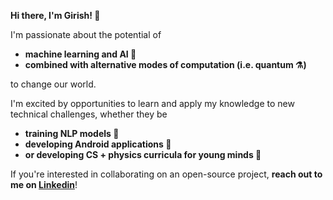 <strong>Hi there, I'm Girish! 👋</strong>

I'm passionate about the potential of 
<strong>
* machine learning and AI 🦾 
* combined with alternative modes of computation (i.e. quantum ⚗️)
</strong>
to change our world.

I'm excited by opportunities to learn and apply my knowledge to new technical challenges, whether they be 
<strong>
* training NLP models 📢 
* developing Android applications 💚 
* or developing CS + physics curricula for young minds 🧠
</strong>

If you're interested in collaborating on an open-source project, <strong>reach out to me on <a href=https://www.linkedin.com/in/girish-ganesan-9801>Linkedin</a></strong>!

